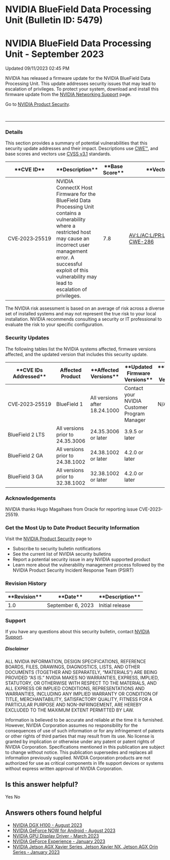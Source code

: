 # NVIDIA BlueField Data Processing Unit (Bulletin ID: 5479)



 NVIDIA BlueField Data Processing Unit - September 2023
=========================================================================




 Updated 09/11/2023 02:45 PM



NVIDIA has released a firmware update for the NVIDIA BlueField Data Processing Unit. This update addresses security issues that may lead to escalation of privileges. To protect your system, download and install this firmware update from the [NVIDIA Networking Support](https://network.nvidia.com/support/firmware/firmware-downloads/) page.


Go to [NVIDIA Product Security](https://www.nvidia.com/security/).


 






---




### Details


This section provides a summary of potential vulnerabilities that this security update addresses and their impact. Descriptions use [CWE™](https://cwe.mitre.org/), and base scores and vectors use [CVSS v3.1](https://www.first.org/cvss/specification-document) standards.




| \*\*CVE ID\*\* | \*\*Description\*\* | \*\*Base Score\*\* | \*\*Vector and CWE\*\* |
| --- | --- | --- | --- |
| CVE‑2023‑25519 | NVIDIA ConnectX Host Firmware for the BlueField Data Processing Unit contains a vulnerability where a restricted host may cause an incorrect user management error. A successful exploit of this vulnerability may lead to escalation of privileges. | 7.8 | [AV:L/AC:L/PR:L/UI:N/S:U/C:H/I:H/A:H](https://nvd.nist.gov/vuln-metrics/cvss/v3-calculator?vector=AV:L/AC:L/PR:L/UI:N/S:U/C:H/I:H/A:H) [CWE-](https://cwe.mitre.org/data/definitions/927.html)[286](https://cwe.mitre.org/data/definitions/286.html) |


The NVIDIA risk assessment is based on an average of risk across a diverse set of installed systems and may not represent the true risk to your local installation. NVIDIA recommends consulting a security or IT professional to evaluate the risk to your specific configuration.


### Security Updates


The following tables list the NVIDIA systems affected, firmware versions affected, and the updated version that includes this security update.




| \*\*CVE IDs Addressed\*\* | Affected Product | \*\*Affected Versions\*\* | \*\*Updated Firmware Versions\*\* | \*\*Updated BFB Version\*\* |
| --- | --- | --- | --- | --- |
| CVE‑2023‑25519 | BlueField 1 | All versions after 18.24.1000 | Contact your NVIDIA Customer Program Manager | N/A |
| BlueField 2 LTS | All versions prior to 24.35.3006 | 24.35.3006 or later | 3.9.5 or later |
| BlueField 2 GA | All versions prior to 24.38.1002 | 24.38.1002 or later | 4.2.0 or later |
| BlueField 3 GA | All versions prior to 32.38.1002 | 32.38.1002 or later | 4.2.0 or later |


### 


### Acknowledgements


NVIDIA thanks Hugo Magalhaes from Oracle for reporting issue CVE-2023-25519.


### Get the Most Up to Date Product Security Information


Visit the [NVIDIA Product Security](https://www.nvidia.com/security) page to


* Subscribe to security bulletin notifications
* See the current list of NVIDIA security bulletins
* Report a potential security issue in any NVIDIA supported product
* Learn more about the vulnerability management process followed by the NVIDIA Product Security Incident Response Team (PSIRT)


### Revision History








| \*\*Revision\*\* | \*\*Date\*\* | \*\*Description\*\* |
| --- | --- | --- |
| 1.0 | September 6, 2023 | Initial release |


### Support


If you have any questions about this security bulletin, contact [NVIDIA Support](https://www.nvidia.com/object/support.html).


##### Disclaimer


ALL NVIDIA INFORMATION, DESIGN SPECIFICATIONS, REFERENCE BOARDS, FILES, DRAWINGS, DIAGNOSTICS, LISTS, AND OTHER DOCUMENTS (TOGETHER AND SEPARATELY, “MATERIALS”) ARE BEING PROVIDED “AS IS.” NVIDIA MAKES NO WARRANTIES, EXPRESS, IMPLIED, STATUTORY, OR OTHERWISE WITH RESPECT TO THE MATERIALS, AND ALL EXPRESS OR IMPLIED CONDITIONS, REPRESENTATIONS AND WARRANTIES, INCLUDING ANY IMPLIED WARRANTY OR CONDITION OF TITLE, MERCHANTABILITY, SATISFACTORY QUALITY, FITNESS FOR A PARTICULAR PURPOSE AND NON-INFRINGEMENT, ARE HEREBY EXCLUDED TO THE MAXIMUM EXTENT PERMITTED BY LAW.


Information is believed to be accurate and reliable at the time it is furnished. However, NVIDIA Corporation assumes no responsibility for the consequences of use of such information or for any infringement of patents or other rights of third parties that may result from its use. No license is granted by implication or otherwise under any patent or patent rights of NVIDIA Corporation. Specifications mentioned in this publication are subject to change without notice. This publication supersedes and replaces all information previously supplied. NVIDIA Corporation products are not authorized for use as critical components in life support devices or systems without express written approval of NVIDIA Corporation.










Is this answer helpful?
-----------------------



Yes
No







Answers others found helpful
----------------------------


* [ NVIDIA DGX H100 - August 2023](/app/answers/detail/a_id/5473/related/1)
* [ NVIDIA GeForce NOW for Android - August 2023](/app/answers/detail/a_id/5476/related/1)
* [ NVIDIA GPU Display Driver - March 2023](/app/answers/detail/a_id/5452/related/1)
* [ NVIDIA GeForce Experience - January 2023](/app/answers/detail/a_id/5384/related/1)
* [ NVIDIA Jetson AGX Xavier Series, Jetson Xavier NX, Jetson AGX Orin Series - January 2023](/app/answers/detail/a_id/5442/related/1)








